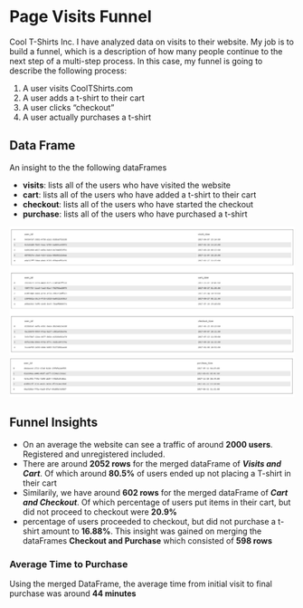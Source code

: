 # Page Visits Funnel
Cool T-Shirts Inc. I have analyzed data on visits to their website. My job is to build a funnel, which is a description of how many people continue to the next step of a multi-step process.
In this case, my funnel is going to describe the following process:
1.	A user visits CoolTShirts.com
2.	A user adds a t-shirt to their cart
3.	A user clicks “checkout”
4.	A user actually purchases a t-shirt

## Data Frame

An insight to the the following dataFrames
- **visits**:  lists all of the users who have visited the website
- **cart**: lists all of the users who have added a t-shirt to their cart
- **checkout**: lists all of the users who have started the checkout
- **purchase**: lists all of the users who have purchased a t-shirt

![](https://github.com/Gonnuru/CoolTShirts-PageVisits-using-Funnel-Pandas/blob/master/DataFrame/Dataset_1.jpg)
![](https://github.com/Gonnuru/CoolTShirts-PageVisits-using-Funnel-Pandas/blob/master/DataFrame/Dataset_2.jpg)

## Funnel Insights
 - On an average the website can see a traffic of around **2000 users**. Registered and unregistered included. 
 - There are around **2052 rows** for the merged dataFrame of ***Visits and Cart***. Of which around **80.5%** of users ended up not placing a T-shirt in their cart
 - Similarily, we have around **602 rows** for the merged dataFrame of ***Cart and Checkout***. Of which percentage of users put items in their cart, but did not proceed to checkout were **20.9%**
 - percentage of users proceeded to checkout, but did not purchase a t-shirt amount to **16.88%**. This insight was gained on merging the dataFrames **Checkout and Purchase** which consisted of **598 rows**
 
### Average Time to Purchase
Using the merged DataFrame, the average time from initial visit to final purchase was around **44 minutes**
